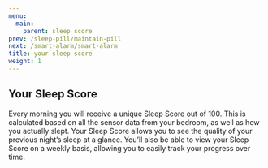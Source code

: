 ```yaml
---
menu:
  main:
    parent: sleep score
prev: /sleep-pill/maintain-pill
next: /smart-alarm/smart-alarm
title: your sleep score
weight: 1
---
```


## Your Sleep Score


Every morning you will receive a unique Sleep Score out of 100. This is calculated based on all the sensor data from your bedroom, as well as how you actually slept. Your Sleep Score allows you to see the quality of your previous night’s sleep at a glance. You’ll also be able to view your Sleep Score on a weekly basis, allowing you to easily track your progress over time.
